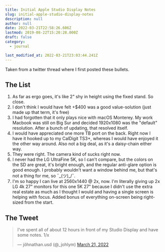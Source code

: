 ```yaml
---
title: Initial Apple Studio Display Notes
slug: initial-apple-studio-display-notes
description: null
author: null
date: 2022-03-21T22:58:26.606Z
lastmod: 2019-08-22T15:20:28.000Z
draft: false
category:
  - journal

last_modified_at: 2022-03-21T23:03:44.241Z
---
```

Taken from a twitter thread where I first posted these bullets.

## The List

1. As far as ergo goes, it's like 2" shy in height using the fixed stand. So close.
2. I don't think I would have felt +$400 was a good value-solution (just made up that term, it's free) 
3. I had forgotten that it only plays nice with macOS Monterey. My work Macbook was still on Big Sur and decided 1920x1080 was the "default" resolution. After a bunch of updating, that resolved itself.
4. I would have appreciated one more TB port on the back. Right now I have it hooked up to my CalDigit TS3+, whereas I would have enjoyed it the other way around. Also not a big deal, as it's a daisy-chain either way.
5. They were right. The camera kind of sucks right now.
6. I never had the LG UltraFine 5K, so I can't compare, but the colors on the SD are great, it's bright enough, and the regular anti-glare option is good enough. I probably wouldn't want a window behind me, but that's not a thing for me, so ¯\_(ツ)_/¯.
7. I'm so happy I can live at 2560x1440 @ 2x, now. I'm literally giving up 2x LG 4k 27" monitors for this one 5K 27" because I didn't use the extra real estate as much as I thought I would and having a single screen is helping with focus. Added bonus of everything on-screen being right-sized from the start.

## The Tweet

<blockquote class="twitter-tweet"><p lang="en" dir="ltr">I&#39;ve spent all of about 12 hours in front of my Studio Display and have some notes. 1/x</p>&mdash; jöhnathan.usd (@_johlym) <a href="https://twitter.com/_johlym/status/1506040305966931970?ref_src=twsrc%5Etfw">March 21, 2022</a></blockquote> <script async src="https://platform.twitter.com/widgets.js" charset="utf-8"></script>

